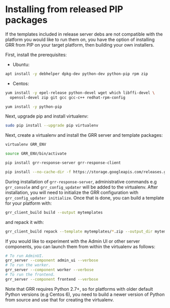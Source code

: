 # Installing from released PIP packages

If the templates included in release server debs are not
compatible with the platform you would like to run them on,
you have the option of installing GRR from PIP on your target platform, then
building your own installers.

First, install the prerequisites:

* Ubuntu:

```bash
apt install -y debhelper dpkg-dev python-dev python-pip rpm zip
```

* Centos:

```bash
yum install -y epel-release python-devel wget which libffi-devel \
  openssl-devel zip git gcc gcc-c++ redhat-rpm-config

yum install -y python-pip
```

Next, upgrade pip and install virtualenv:

```bash
sudo pip install --upgrade pip virtualenv
```

Next, create a virtualenv and install the GRR server and template packages:

```bash
virtualenv GRR_ENV

source GRR_ENV/bin/activate

pip install grr-response-server grr-response-client

pip install --no-cache-dir -f https://storage.googleapis.com/releases.grr-response.com/index.html grr-response-templates
```

During installation of `grr-response-server`, administrative commands e.g
`grr_console` and `grr_config_updater` will be added to the virtualenv. After
installation, you will need to initialize the GRR configuration with
`grr_config_updater initialize`. Once that is done, you can build a template
for your platform with:

```bash
grr_client_build build --output mytemplates
```

and repack it with:

```bash
grr_client_build repack --template mytemplates/*.zip --output_dir mytemplates
```

If you would like to experiment with the Admin UI or other server components,
you can launch them from within the virtualenv as follows:

```bash
# To run AdminUI.
grr_server --component admin_ui --verbose
# To run the worker.
grr_server --component worker --verbose
# To run the frontend.
grr_server --component frontend --verbose
```

Note that GRR requires Python 2.7+, so for platforms with older default Python
versions (e.g Centos 6), you need to build a newer version of Python from source
and use that for creating the virtualenv.
